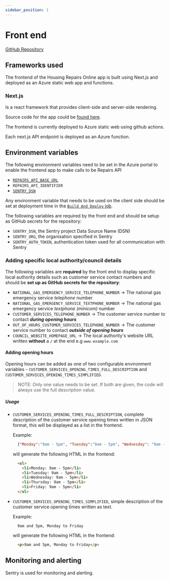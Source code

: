 ```yaml
---
sidebar_position: 1
---
```

# Front end

<a class="badge badge--secondary" href="https://github.com/City-of-Lincoln-Council/housing-repairs-online-frontend">GitHub Repository</a>

## Frameworks used

The frontend of the Housing Repairs Online app is built using Next.js and
deployed as an Azure static web app and functions.

### Next.js

Is a react framework that provides client-side and server-side rendering.

Source code for the app could be [found here](https://github.com/City-of-Lincoln-Council/housing-repairs-online-frontend).

The frontend is currently deployed to Azure static web using github actions.

Each next.js API endpoint is deployed as an Azure function.

## Environment variables

The following environment variables need to be set in the Azure portal to enable
the frontend app to make calls to be Repairs API

- [`REPAIRS_API_BASE_URL`](../repairs-api/intro)
- `REPAIRS_API_IDENTIFIER`
- [`SENTRY_DSN`](../alerting-and-monitoring/intro#azure-component-setup)

Any environment variable that needs to be used on the client side should be set
at deployment time in the [`Build And Deploy` job](https://github.com/City-of-Lincoln-Council/housing-repairs-online-frontend/blob/main/.github/workflows/azure-static-web-apps-purple-desert-05060ea03.yml#L100).

The following variables are required by the front end and should be setup as GitHub secrets for the repository:

- `SENTRY_DSN`, the Sentry project Data Source Name (DSN)
- `SENTRY_ORG`, the organisation specified in Sentry
- `SENTRY_AUTH_TOKEN`, authentication token used for all communication with Sentry
  
### Adding specific local authority/council details

The following variables are **required** by the front end to display specific local authority details such as customer service contact numbers and should be **set up as GitHub secrets for the repository**:

- `NATIONAL_GAS_EMERGENCY_SERVICE_TELEPHONE_NUMBER` -> The national gas emergency service *telephone* number
- `NATIONAL_GAS_EMERGENCY_SERVICE_TEXTPHONE_NUMBER` -> The national gas emergency service *textphone (minicom)* number
- `CUSTOMER_SERVICES_TELEPHONE_NUMBER` -> The customer service number to contact ***during opening hours***
- `OUT_OF_HOURS_CUSTOMER_SERVICES_TELEPHONE_NUMBER` -> The customer service number to contact ***outside of opening hours***
- `COUNCIL_WEBSITE_HOMEPAGE_URL` -> The local authority's website URL written **without** a `/` at the end e.g `www.example.com`
  
#### Adding opening hours

Opening hours can be added as one of two configurable environment variables - `CUSTOMER_SERVICES_OPENING_TIMES_FULL_DESCRIPTION` and `CUSTOMER_SERVICES_OPENING_TIMES_SIMPLIFIED`.
>NOTE: Only one value needs to be set. If both are given, the code will always use the full description value.

##### Usage

- `CUSTOMER_SERVICES_OPENING_TIMES_FULL_DESCRIPTION`, complete description of the customer service opening times written in JSON format, this will be displayed as a list in the frontend.
  
  Example:

    ```json
      {"Monday":"9am - 5pm", "Tuesday":"9am - 5pm", "Wednesday": "9am - 5pm", "Thursday": "9am - 5pm", "Friday": "9am - 5pm"}
    ```

  will generate the following HTML in the frontend:

    ```html
      <ul>
        <li>Monday: 9am - 5pm</li>
        <li>Tuesday: 9am - 5pm</li>
        <li>Wednesday: 9am - 5pm</li>
        <li>Thursday: 9am - 5pm</li>
        <li>Friday: 9am - 5pm</li>
      </ul>
  ```

- `CUSTOMER_SERVICES_OPENING_TIMES_SIMPLIFIED`, simple description of the customer service opening times written as text.

  Example:

    ```text
      9am and 5pm, Monday to Friday
    ```

  will generate the following HTML in the frontend:

    ```html
      <p>9am and 5pm, Monday to Friday</p>
  ```

## Monitoring and alerting

Sentry is used for monitoring and alerting.
